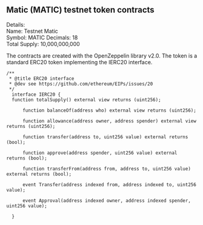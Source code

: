## Matic (MATIC) testnet token contracts

Details:  
Name: Testnet Matic  
Symbol: MATIC
Decimals: 18  
Total Supply: 10,000,000,000

The contracts are created with the OpenZeppelin library v2.0. The token is a standard ERC20 token implementing the IERC20 interface.

```
/**
 * @title ERC20 interface
 * @dev see https://github.com/ethereum/EIPs/issues/20
 */
  interface IERC20 {
  function totalSupply() external view returns (uint256);

      function balanceOf(address who) external view returns (uint256);

      function allowance(address owner, address spender) external view returns (uint256);

      function transfer(address to, uint256 value) external returns (bool);

      function approve(address spender, uint256 value) external returns (bool);

      function transferFrom(address from, address to, uint256 value) external returns (bool);

      event Transfer(address indexed from, address indexed to, uint256 value);

      event Approval(address indexed owner, address indexed spender, uint256 value);

  }
```
